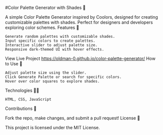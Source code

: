 #Color Palette Generator with Shades 🎨

A simple Color Palette Generator inspired by Coolors, designed for creating customizable palettes with shades. Perfect for designers and developers exploring color schemes.
Features 🌟

    Generate random palettes with customizable shades.
    Input specific colors to create palettes.
    Interactive slider to adjust palette size.
    Responsive dark-themed UI with hover effects.



View Live Project
https://oldman-0.github.io/color-palette-generator/
How to Use 📖

    Adjust palette size using the slider.
    Click Generate Palette or search for specific colors.
    Hover over color squares to explore shades.

Technologies 🧑‍💻

    HTML, CSS, JavaScript

Contributions 🤝

Fork the repo, make changes, and submit a pull request!
License 📄

This project is licensed under the MIT License.
